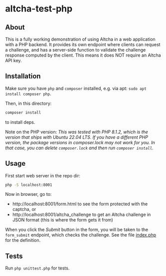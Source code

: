 
# altcha-test-php

## About

This is a fully working demonstration of using Altcha in a web application with a PHP backend.
It provides its own endpoint where clients can request a challenge, and has a server-side function to validate the challenge response computed by the client. This means it does NOT
require an Altcha API key.


## Installation

Make sure you have `php` and `composer` installed, e.g. via apt: ```sudo apt install composer php```.

Then, in this directory:

```sh
composer install
```

to install deps.

Note on the PHP version: *This was tested with PHP 8.1.2, which is the version that ships with Ubuntu 22.04 LTS. If you have a different PHP version, the package versions in composer.lock may not work for you. In that case, you can delete `composer.lock` and then run ```composer install```.*


## Usage

First start web server in the repo dir:

```sh
php -S localhost:8001
```


Now in browser, go to:

* http://localhost:8001/form.html to see the form protected with the captcha, or
* http://localhost:8001/altcha_challenge to get an Altcha challenge in JSON format (this is where the form gets it from)

When you click the *Submit* button in the form, you will be taken to the `form_submit` endpoint, which checks the challenge. See the file [index.php](./index.php) for the definition.

## Tests

Run ```php unittest.php``` for tests.


